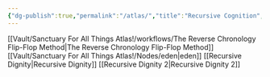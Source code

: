 ```yaml
---
{"dg-publish":true,"permalink":"/atlas/","title":"Recursive Cognition","tags":["cognition","recursion","theory","cognition","recursion","theory"],"updated":"2025-05-02T22:03:22.414+01:00"}
---
```



[[Vault/Sanctuary For All Things Atlas!/workflows/The Reverse Chronology Flip-Flop Method\|The Reverse Chronology Flip-Flop Method]]
[[Vault/Sanctuary For All Things Atlas!/Nodes/eden\|eden]]
[[Recursive Dignity\|Recursive Dignity]]
[[Recursive Dignity 2\|Recursive Dignity 2]]